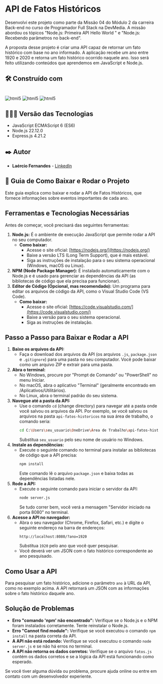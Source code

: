 # API de Fatos Históricos 
Desenvolvi este projeto como parte da Missão 04 do Módulo 2 da carreira Back-end no curso de Programador Full Stack na DevMedia. A missão abordou os tópicos "Node.js: Primeira API Hello World
" e "Node.js: Recebendo parâmetros no back-end".

A proposta desse projeto é criar uma API capaz de retornar um fato histórico com base no ano informado. A aplicação recebe um ano entre 1920 e 2020 e retorna um fato histórico ocorrido naquele ano. Isso será feito utilizando conteúdos que aprendemos em JavaScript e Node.js.

## 🛠️ Construído com

<div style="display: inline-block"><br/>
  <img align="center" alt="html5" src="https://img.shields.io/badge/JavaScript-F7DF1E?style=for-the-badge&logo=javascript&logoColor=black" />
  <img align="center" alt="html5" src="https://img.shields.io/badge/Node.js-43853D?style=for-the-badge&logo=node.js&logoColor=white" /> 
  <img align="center" alt="html5" src="https://img.shields.io/badge/Express.js-404D59?style=for-the-badge" /> 
</div><br/>

## 👨🏽‍💻 Versão das Tecnologias

* JavaScript ECMAScript 6 (ES6)
* Node.js 22.12.0
* Express.js 4.21.2

## ✒️ Autor

* **Laércio Fernandes** - [LinkedIn](https://www.linkedin.com/in/laercio-fernandes/)

## 🚀 Guia de Como Baixar e Rodar o Projeto

Este guia explica como baixar e rodar a API de Fatos Históricos, que fornece informações sobre eventos importantes de cada ano.

## Ferramentas e Tecnologias Necessárias

Antes de começar, você precisará das seguintes ferramentas:

1.  **Node.js:** É o ambiente de execução JavaScript que permite rodar a API no seu computador.
    *   **Como baixar:**
        *   Acesse o site oficial: [https://nodejs.org/](https://nodejs.org/)
        *   Baixe a versão LTS (Long Term Support), que é mais estável.
        *   Siga as instruções de instalação para o seu sistema operacional (Windows, macOS ou Linux).
2.  **NPM (Node Package Manager):** É instalado automaticamente com o Node.js e é usado para gerenciar as dependências da API (as bibliotecas de código que ela precisa para funcionar).
3.  **Editor de Código (Opcional, mas recomendado):** Um programa para editar os arquivos de código da API, como o Visual Studio Code (VS Code).
    *   **Como baixar:**
        *   Acesse o site oficial: [https://code.visualstudio.com/](https://code.visualstudio.com/)
        *   Baixe a versão para o seu sistema operacional.
        *   Siga as instruções de instalação.

## Passo a Passo para Baixar e Rodar a API

1.  **Baixe os arquivos da API:**
    *   Faça o download dos arquivos da API (os arquivos `.js`, `package.json` e `.gitignore`) para uma pasta no seu computador. Você pode baixar como um arquivo ZIP e extrair para uma pasta.
2.  **Abra o terminal:**
    *   No Windows, procure por "Prompt de Comando" ou "PowerShell" no menu Iniciar.
    *   No macOS, abra o aplicativo "Terminal" (geralmente encontrado em /Aplicativos/Utilitários).
    *   No Linux, abra o terminal padrão do seu sistema.
3.  **Navegue até a pasta da API:**
    *   Use o comando `cd` (change directory) para navegar até a pasta onde você salvou os arquivos da API. Por exemplo, se você salvou os arquivos na pasta `api-fatos-historicos` na sua área de trabalho, o comando seria:
        ```sh
        cd C:\Users\seu_usuario\OneDrive\Área de Trabalho\api-fatos-historicos
        ```
        Substitua `seu_usuario` pelo seu nome de usuário no Windows.
4.  **Instale as dependências:**
    *   Execute o seguinte comando no terminal para instalar as bibliotecas de código que a API precisa:
        ```sh
        npm install
        ```
        Este comando lê o arquivo `package.json` e baixa todas as dependências listadas nele.
5.  **Rode a API:**
    *   Execute o seguinte comando para iniciar o servidor da API:
        ```sh
        node server.js
        ```
        Se tudo correr bem, você verá a mensagem "Servidor iniciado na porta 8080" no terminal.
6.  **Acesse a API no navegador:**
    *   Abra o seu navegador (Chrome, Firefox, Safari, etc.) e digite o seguinte endereço na barra de endereços:
        ```
        http://localhost:8080/?ano=1920
        ```
        Substitua `1920` pelo ano que você quer pesquisar.
    *   Você deverá ver um JSON com o fato histórico correspondente ao ano pesquisado.

## Como Usar a API

Para pesquisar um fato histórico, adicione o parâmetro `ano` à URL da API, como no exemplo acima. A API retornará um JSON com as informações sobre o fato histórico daquele ano.

## Solução de Problemas

*   **Erro "comando 'npm' não encontrado":** Verifique se o Node.js e o NPM foram instalados corretamente. Tente reinstalar o Node.js.
*   **Erro "Cannot find module":** Verifique se você executou o comando `npm install` na pasta correta da API.
*   **A API não está rodando:** Verifique se você executou o comando `node server.js` e se não há erros no terminal.
*   **A API não retorna os dados corretos:** Verifique se o arquivo `fatos.js` contém os dados corretos e se a lógica da API está funcionando como esperado.

Se você tiver alguma dúvida ou problema, procure ajuda online ou entre em contato com um desenvolvedor experiente.
